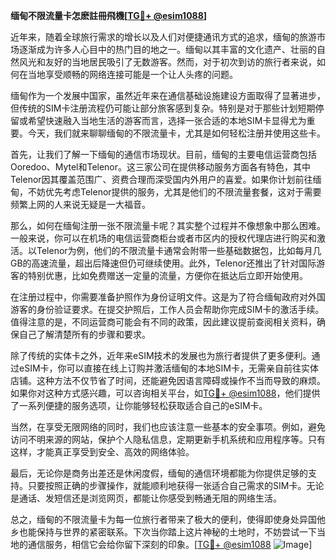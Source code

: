 **缅甸不限流量卡怎麽註冊飛機[[TG💪+ @esim1088](https://t.me/s/esim1088)]**

近年来，随着全球旅行需求的增长以及人们对便捷通讯方式的追求，缅甸的旅游市场逐渐成为许多人心目中的热门目的地之一。缅甸以其丰富的文化遗产、壮丽的自然风光和友好的当地居民吸引了无数游客。然而，对于初次到访的旅行者来说，如何在当地享受顺畅的网络连接可能是一个让人头疼的问题。

缅甸作为一个发展中国家，虽然近年来在通信基础设施建设方面取得了显著进步，但传统的SIM卡注册流程仍可能让部分旅客感到复杂。特别是对于那些计划短期停留或希望快速融入当地生活的游客而言，选择一张合适的本地SIM卡显得尤为重要。今天，我们就来聊聊缅甸的不限流量卡，尤其是如何轻松注册并使用这些卡。

首先，让我们了解一下缅甸的通信市场现状。目前，缅甸的主要电信运营商包括Ooredoo、Mytel和Telenor。这三家公司在提供移动服务方面各有特色，其中Telenor因其覆盖范围广、资费合理而深受国内外用户的喜爱。如果你计划前往缅甸，不妨优先考虑Telenor提供的服务，尤其是他们的不限流量套餐，这对于需要频繁上网的人来说无疑是一大福音。

那么，如何在缅甸注册一张不限流量卡呢？其实整个过程并不像想象中那么困难。一般来说，你可以在机场的电信运营商柜台或者市区内的授权代理店进行购买和激活。以Telenor为例，他们的不限流量卡通常会附带一些基础数据包，比如每月几GB的高速流量，超出后降速但仍可继续使用。此外，Telenor还推出了针对国际游客的特别优惠，比如免费赠送一定量的流量，方便你在抵达后立即开始使用。

在注册过程中，你需要准备护照作为身份证明文件。这是为了符合缅甸政府对外国游客的身份验证要求。在提交护照后，工作人员会帮助你完成SIM卡的激活手续。值得注意的是，不同运营商可能会有不同的政策，因此建议提前查阅相关资料，确保自己了解清楚所有的步骤和要求。

除了传统的实体卡之外，近年来eSIM技术的发展也为旅行者提供了更多便利。通过eSIM卡，你可以直接在线上订购并激活缅甸的本地SIM卡，无需亲自前往实体店铺。这种方法不仅节省了时间，还能避免因语言障碍或操作不当而导致的麻烦。如果你对这种方式感兴趣，可以咨询相关平台，如[TG💪+ @esim1088](https://t.me/s/esim1088)，他们提供了一系列便捷的服务选项，让你能够轻松获取适合自己的eSIM卡。

当然，在享受无限网络的同时，我们也应该注意一些基本的安全事项。例如，避免访问不明来源的网站，保护个人隐私信息，定期更新手机系统和应用程序等。只有这样，才能真正享受到安全、高效的网络体验。

最后，无论你是商务出差还是休闲度假，缅甸的通信环境都能为你提供足够的支持。只要按照正确的步骤操作，就能顺利地获得一张适合自己需求的SIM卡。无论是通话、发短信还是浏览网页，都能让你感受到畅通无阻的网络生活。

总之，缅甸的不限流量卡为每一位旅行者带来了极大的便利，使得即使身处异国他乡也能保持与世界的紧密联系。下次当你踏上这片神秘的土地时，不妨尝试一下当地的通信服务，相信它会给你留下深刻的印象。[[TG💪+ @esim1088](https://t.me/s/esim1088) ![Image](https://i.postimg.cc/4NQfJmqS/Snipaste-2025-05-13-00-14-12.png)]